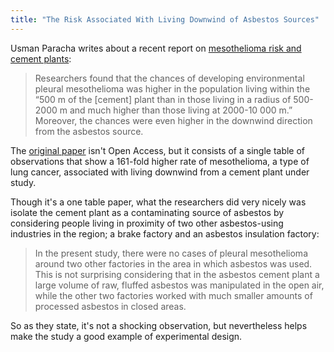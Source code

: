 ```yaml
---
title: "The Risk Associated With Living Downwind of Asbestos Sources"
---
```


Usman Paracha writes about a recent report on [mesothelioma risk and cement plants](http://technorati.com/lifestyle/article/mesothelioma-chances-increase-in-the-downwind/)[](https://www.blogger.com/null):

> Researchers found that the chances of developing environmental pleural  mesothelioma was higher in the population living within the “500 m of  the [cement] plant than in those living in a radius of 500-2000 m and much higher  than those living at 2000-10 000 m.” Moreover, the chances were even  higher in the downwind direction from the asbestos source.

The [original paper](http://oem.bmj.com/content/early/2013/05/20/oemed-2012-101198.abstract) isn't Open Access, but it consists of a single table of observations that show a 161-fold higher rate of mesothelioma, a type of lung cancer, associated with living downwind from a cement plant under study.

Though it's a one table paper, what the researchers did very nicely was isolate the cement plant as a contaminating source of asbestos by considering people living in proximity of two other asbestos-using industries in the region; a brake factory and an asbestos insulation factory:

> In the present study, there                                  were no cases of pleural mesothelioma  around two other factories in the area in which asbestos was used. This  is not surprising                                  considering that in the asbestos cement  plant a large volume of raw, fluffed asbestos was manipulated in the  open air, while                                  the other two factories worked with  much smaller amounts of processed asbestos in closed areas.

So as they state, it's not a shocking observation, but nevertheless helps make the study a good example of experimental design. 




